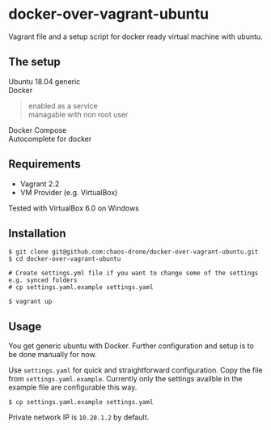 # docker-over-vagrant-ubuntu
Vagrant file and a setup script for docker ready virtual machine with ubuntu.

## The setup
Ubuntu 18.04 generic  
Docker  
>enabled as a service  
>managable with non root user  

Docker Compose  
Autocomplete for docker

## Requirements
* Vagrant 2.2
* VM Provider (e.g. VirtualBox)

Tested with VirtualBox 6.0 on Windows

## Installation

```
$ git clone git@github.com:chaos-drone/docker-over-vagrant-ubuntu.git
$ cd docker-over-vagrant-ubuntu

# Create settings.yml file if you want to change some of the settings e.g. synced folders
# cp settings.yaml.example settings.yaml

$ vagrant up
```

## Usage
You get generic ubuntu with Docker. Further configuration and setup is to be done manually for now.

Use `settings.yaml` for quick and straightforward configuration. Copy the file from `settings.yaml.example`. Currently only the settings availble in the example file are configurable this way.

`$ cp settings.yaml.example settings.yaml`

Private network IP is `10.20.1.2` by default.
